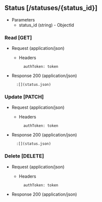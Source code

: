 ## Status [/statuses/{status_id}]

+ Parameters
    + status_id (string) - ObjectId

### Read [GET]

+ Request (application/json)

    + Headers

            authToken: token

+ Response 200 (application/json)

        :[](status.json)

### Update [PATCH]

+ Request (application/json)

    + Headers

            authToken: token

+ Response 200 (application/json)

        :[](status.json)

### Delete [DELETE]

+ Request (application/json)

    + Headers

            authToken: token

+ Response 200 (application/json)
